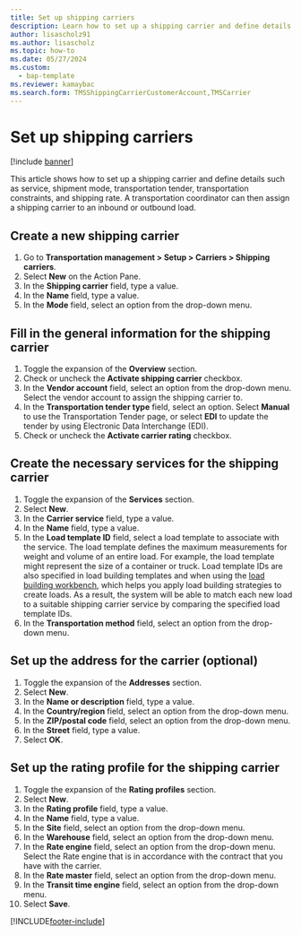 ```yaml
---
title: Set up shipping carriers
description: Learn how to set up a shipping carrier and define details such as service, shipment mode, transportation tender, transportation constraints, and shipping rate.
author: lisascholz91
ms.author: lisascholz
ms.topic: how-to
ms.date: 05/27/2024
ms.custom:
  - bap-template
ms.reviewer: kamaybac
ms.search.form: TMSShippingCarrierCustomerAccount,TMSCarrier
---
```


# Set up shipping carriers

[!include [banner](../../includes/banner.md)]

This article shows how to set up a shipping carrier and define details such as service, shipment mode, transportation tender, transportation constraints, and shipping rate. A transportation coordinator can then assign a shipping carrier to an inbound or outbound load.

## Create a new shipping carrier

1. Go to **Transportation management > Setup > Carriers > Shipping carriers**.
2. Select **New** on the Action Pane.
3. In the **Shipping carrier** field, type a value.
4. In the **Name** field, type a value.
5. In the **Mode** field, select an option from the drop-down menu.

## Fill in the general information for the shipping carrier

1. Toggle the expansion of the **Overview** section.
2. Check or uncheck the **Activate shipping carrier** checkbox.
3. In the **Vendor account** field, select an option from the drop-down menu. Select the vendor account to assign the shipping carrier to.  
4. In the **Transportation tender type** field, select an option. Select **Manual** to use the Transportation Tender page, or select **EDI** to update the tender by using Electronic Data Interchange (EDI).  
5. Check or uncheck the **Activate carrier rating** checkbox.

## Create the necessary services for the shipping carrier

1. Toggle the expansion of the **Services** section.
2. Select **New**.
3. In the **Carrier service** field, type a value.
4. In the **Name** field, type a value.
5. In the **Load template ID** field, select a load template to associate with the service. The load template defines the maximum measurements for weight and volume of an entire load. For example, the load template might represent the size of a container or truck. Load template IDs are also specified in load building templates and when using the [load building workbench](load-building-workbench.md), which helps you apply load building strategies to create loads. As a result, the system will be able to match each new load to a suitable shipping carrier service by comparing the specified load template IDs.
6. In the **Transportation method** field, select an option from the drop-down menu.

## Set up the address for the carrier (optional)

1. Toggle the expansion of the **Addresses** section.
2. Select **New**.
3. In the **Name or description** field, type a value.
4. In the **Country/region** field, select an option from the drop-down menu.
5. In the **ZIP/postal code** field, select an option from the drop-down menu.
6. In the **Street** field, type a value.
7. Select **OK**.

## Set up the rating profile for the shipping carrier

1. Toggle the expansion of the **Rating profiles** section.
2. Select **New**.
3. In the **Rating profile** field, type a value.
4. In the **Name** field, type a value.
5. In the **Site** field, select an option from the drop-down menu.
6. In the **Warehouse** field, select an option from the drop-down menu.
7. In the **Rate engine** field, select an option from the drop-down menu. Select the Rate engine that is in accordance with the contract that you have with the carrier.  
8. In the **Rate master** field, select an option from the drop-down menu.
9. In the **Transit time engine** field, select an option from the drop-down menu.
10. Select **Save**.

[!INCLUDE[footer-include](../../../includes/footer-banner.md)]